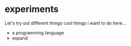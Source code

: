 # experiments
Let's try out different things
cool things i want to do here...

- a programming language
- expand 
